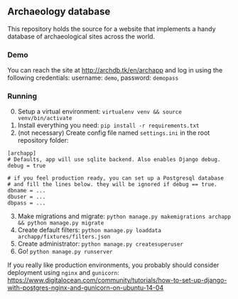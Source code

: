 ## Archaeology database

This repository holds the source for a website that implements a handy database of archaeological sites across the world. 

### Demo
You can reach the site at http://archdb.tk/en/archapp and log in using the following credentials:
username: `demo`, password: `demopass`

### Running
0. Setup a virtual environment: `virtualenv venv && source venv/bin/activate`
1. Install everything you need: `pip install -r requirements.txt`
2. (not necessary) Create config file named `settings.ini` in the root repository folder:
```
[archapp]
# Defaults, app will use sqlite backend. Also enables Django debug.
debug = true 

# if you feel production ready, you can set up a Postgresql database 
# and fill the lines below. they will be ignored if debug == true.
dbname = ...
dbuser = ...
dbpass = ...
```
3. Make migrations and migrate: `python manage.py makemigrations archapp && python manage.py migrate`
4. Create default filters: `python manage.py loaddata archapp/fixtures/filters.json`
5. Create administrator: `python manage.py createsuperuser`
6. Go! `python manage.py runserver`

If you really like production environments, you probably should consider deployment using `nginx` and `gunicorn`:
https://www.digitalocean.com/community/tutorials/how-to-set-up-django-with-postgres-nginx-and-gunicorn-on-ubuntu-14-04
